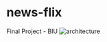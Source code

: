 # news-flix
Final Project - BIU
![architecture](https://user-images.githubusercontent.com/16485984/190857529-ba95edaf-545c-469c-ba61-8c08c30add5a.jpeg)
